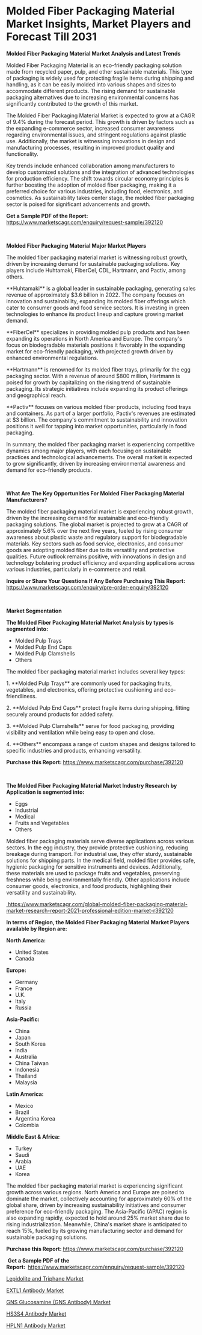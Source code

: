 <p><h1>Molded Fiber Packaging Material Market Insights, Market Players and Forecast Till 2031</h1></p><p><strong>Molded Fiber Packaging Material Market Analysis and Latest Trends</strong></p>
<p><p>Molded Fiber Packaging Material is an eco-friendly packaging solution made from recycled paper, pulp, and other sustainable materials. This type of packaging is widely used for protecting fragile items during shipping and handling, as it can be easily molded into various shapes and sizes to accommodate different products. The rising demand for sustainable packaging alternatives due to increasing environmental concerns has significantly contributed to the growth of this market.</p><p>The Molded Fiber Packaging Material Market is expected to grow at a CAGR of 9.4% during the forecast period. This growth is driven by factors such as the expanding e-commerce sector, increased consumer awareness regarding environmental issues, and stringent regulations against plastic use. Additionally, the market is witnessing innovations in design and manufacturing processes, resulting in improved product quality and functionality. </p><p>Key trends include enhanced collaboration among manufacturers to develop customized solutions and the integration of advanced technologies for production efficiency. The shift towards circular economy principles is further boosting the adoption of molded fiber packaging, making it a preferred choice for various industries, including food, electronics, and cosmetics. As sustainability takes center stage, the molded fiber packaging sector is poised for significant advancements and growth.</p></p>
<p><strong>Get a Sample PDF of the Report:&nbsp;</strong> <a href="https://www.marketscagr.com/enquiry/request-sample/392120?utm_campaign=1802&utm_medium=2&utm_source=Github&utm_content=ia&utm_term=26102024&utm_id=molded-fiber-packaging-material">https://www.marketscagr.com/enquiry/request-sample/392120</a></p>
<p>&nbsp;</p>
<p><strong>Molded Fiber Packaging Material Major Market Players</strong></p>
<p><p>The molded fiber packaging material market is witnessing robust growth, driven by increasing demand for sustainable packaging solutions. Key players include Huhtamaki, FiberCel, CDL, Hartmann, and Pactiv, among others. </p><p>**Huhtamaki** is a global leader in sustainable packaging, generating sales revenue of approximately $3.6 billion in 2022. The company focuses on innovation and sustainability, expanding its molded fiber offerings which cater to consumer goods and food service sectors. It is investing in green technologies to enhance its product lineup and capture growing market demand.</p><p>**FiberCel** specializes in providing molded pulp products and has been expanding its operations in North America and Europe. The company's focus on biodegradable materials positions it favorably in the expanding market for eco-friendly packaging, with projected growth driven by enhanced environmental regulations.</p><p>**Hartmann** is renowned for its molded fiber trays, primarily for the egg packaging sector. With a revenue of around $800 million, Hartmann is poised for growth by capitalizing on the rising trend of sustainable packaging. Its strategic initiatives include expanding its product offerings and geographical reach.</p><p>**Pactiv** focuses on various molded fiber products, including food trays and containers. As part of a larger portfolio, Pactiv's revenues are estimated at $3 billion. The company's commitment to sustainability and innovation positions it well for tapping into market opportunities, particularly in food packaging.</p><p>In summary, the molded fiber packaging market is experiencing competitive dynamics among major players, with each focusing on sustainable practices and technological advancements. The overall market is expected to grow significantly, driven by increasing environmental awareness and demand for eco-friendly products.</p></p>
<p>&nbsp;</p>
<p><strong>What Are The Key Opportunities For Molded Fiber Packaging Material Manufacturers?</strong></p>
<p><p>The molded fiber packaging material market is experiencing robust growth, driven by the increasing demand for sustainable and eco-friendly packaging solutions. The global market is projected to grow at a CAGR of approximately 5.6% over the next five years, fueled by rising consumer awareness about plastic waste and regulatory support for biodegradable materials. Key sectors such as food service, electronics, and consumer goods are adopting molded fiber due to its versatility and protective qualities. Future outlook remains positive, with innovations in design and technology bolstering product efficiency and expanding applications across various industries, particularly in e-commerce and retail.</p></p>
<p><strong>Inquire or Share Your Questions If Any Before Purchasing This Report:</strong> <a href="https://www.marketscagr.com/enquiry/pre-order-enquiry/392120?utm_campaign=1802&utm_medium=2&utm_source=Github&utm_content=ia&utm_term=26102024&utm_id=molded-fiber-packaging-material">https://www.marketscagr.com/enquiry/pre-order-enquiry/392120</a></p>
<p>&nbsp;</p>
<p><strong>Market Segmentation</strong></p>
<p><strong>The Molded Fiber Packaging Material Market Analysis by types is segmented into:</strong></p>
<p><ul><li>Molded Pulp Trays</li><li>Molded Pulp End Caps</li><li>Molded Pulp Clamshells</li><li>Others</li></ul></p>
<p><p>The molded fiber packaging material market includes several key types: </p><p>1. **Molded Pulp Trays** are commonly used for packaging fruits, vegetables, and electronics, offering protective cushioning and eco-friendliness.</p><p>   </p><p>2. **Molded Pulp End Caps** protect fragile items during shipping, fitting securely around products for added safety.</p><p>3. **Molded Pulp Clamshells** serve for food packaging, providing visibility and ventilation while being easy to open and close.</p><p>4. **Others** encompass a range of custom shapes and designs tailored to specific industries and products, enhancing versatility.</p></p>
<p><strong>Purchase this Report:&nbsp;</strong><a href="https://www.marketscagr.com/purchase/392120?utm_campaign=1802&utm_medium=2&utm_source=Github&utm_content=ia&utm_term=26102024&utm_id=molded-fiber-packaging-material">https://www.marketscagr.com/purchase/392120</a></p>
<p>&nbsp;</p>
<p><strong>The Molded Fiber Packaging Material Market Industry Research by Application is segmented into:</strong></p>
<p><ul><li>Eggs</li><li>Industrial</li><li>Medical</li><li>Fruits and Vegetables</li><li>Others</li></ul></p>
<p><p>Molded fiber packaging materials serve diverse applications across various sectors. In the egg industry, they provide protective cushioning, reducing breakage during transport. For industrial use, they offer sturdy, sustainable solutions for shipping parts. In the medical field, molded fiber provides safe, hygienic packaging for sensitive instruments and devices. Additionally, these materials are used to package fruits and vegetables, preserving freshness while being environmentally friendly. Other applications include consumer goods, electronics, and food products, highlighting their versatility and sustainability.</p></p>
<p><a href="https://www.marketscagr.com/global-molded-fiber-packaging-material-market-research-report-2021-professional-edition-market-r392120?utm_campaign=1802&utm_medium=2&utm_source=Github&utm_content=ia&utm_term=26102024&utm_id=molded-fiber-packaging-material">&nbsp;https://www.marketscagr.com/global-molded-fiber-packaging-material-market-research-report-2021-professional-edition-market-r392120</a></p>
<p><strong>In terms of Region, the Molded Fiber Packaging Material Market Players available by Region are:</strong></p>
<p>
    <p> <strong> North America: </strong>
        <ul>
            <li>United States</li>
            <li>Canada</li>
        </ul>
        </p> 
    <p> <strong> Europe: </strong>
        <ul>
            <li>Germany</li>
            <li>France</li>
            <li>U.K.</li>
            <li>Italy</li>
            <li>Russia</li>
        </ul>
        </p> 
    <p> <strong> Asia-Pacific: </strong>
        <ul>
            <li>China</li>
            <li>Japan</li>
            <li>South Korea</li>
            <li>India</li>
            <li>Australia</li>
            <li>China Taiwan</li>
            <li>Indonesia</li>
            <li>Thailand</li>
            <li>Malaysia</li>
        </ul>
        </p> 
    <p> <strong> Latin America: </strong>
        <ul>
            <li>Mexico</li>
            <li>Brazil</li>
            <li>Argentina Korea</li>
            <li>Colombia</li>
        </ul>
        </p> 
    <p> <strong> Middle East & Africa: </strong>
        <ul>
            <li>Turkey</li>
            <li>Saudi</li>
            <li>Arabia</li>
            <li>UAE</li>
            <li>Korea</li>
        </ul>
    </p>
    </p>
<p><p>The molded fiber packaging material market is experiencing significant growth across various regions. North America and Europe are poised to dominate the market, collectively accounting for approximately 60% of the global share, driven by increasing sustainability initiatives and consumer preference for eco-friendly packaging. The Asia-Pacific (APAC) region is also expanding rapidly, expected to hold around 25% market share due to rising industrialization. Meanwhile, China's market share is anticipated to reach 15%, fueled by its growing manufacturing sector and demand for sustainable packaging solutions.</p></p>
<p><strong>Purchase this Report: </strong><a href="https://www.marketscagr.com/purchase/392120?utm_campaign=1802&utm_medium=2&utm_source=Github&utm_content=ia&utm_term=26102024&utm_id=molded-fiber-packaging-material">https://www.marketscagr.com/purchase/392120</a></p>
<p>&nbsp;<strong>Get a Sample PDF of the Report:&nbsp;&nbsp;</strong><a href="https://www.marketscagr.com/enquiry/request-sample/392120?utm_campaign=1802&utm_medium=2&utm_source=Github&utm_content=ia&utm_term=26102024&utm_id=molded-fiber-packaging-material">https://www.marketscagr.com/enquiry/request-sample/392120</a></p>
<p><strong></strong></p>
<p><p><a href="https://github.com/WashimHussain441/Market-Research-Report-List-1/blob/main/lepidolite-and-triphane-market.md?utm_campaign=1802&utm_medium=2&utm_source=Github&utm_content=ia&utm_term=26102024&utm_id=molded-fiber-packaging-material">Lepidolite and Triphane Market</a></p><p><a href="https://www.linkedin.com/pulse/extl1-antibody-market-innovations-trends-comprehensive-study-hbfme?utm_campaign=1802&utm_medium=2&utm_source=Github&utm_content=ia&utm_term=26102024&utm_id=molded-fiber-packaging-material">EXTL1 Antibody Market</a></p><p><a href="https://www.linkedin.com/pulse/gns-glucosamine-antibody-market-overview-forecast-2024-enrie?utm_campaign=1802&utm_medium=2&utm_source=Github&utm_content=ia&utm_term=26102024&utm_id=molded-fiber-packaging-material">GNS Glucosamine (GNS Antibody) Market</a></p><p><a href="https://www.linkedin.com/pulse/global-hs3s4-antibody-market-focus-application-end-use-industry-bk6cc?utm_campaign=1802&utm_medium=2&utm_source=Github&utm_content=ia&utm_term=26102024&utm_id=molded-fiber-packaging-material">HS3S4 Antibody Market</a></p><p><a href="https://www.linkedin.com/pulse/hpln1-antibody-market-global-regional-analysis-focus-region-mojve?utm_campaign=1802&utm_medium=2&utm_source=Github&utm_content=ia&utm_term=26102024&utm_id=molded-fiber-packaging-material">HPLN1 Antibody Market</a></p></p>